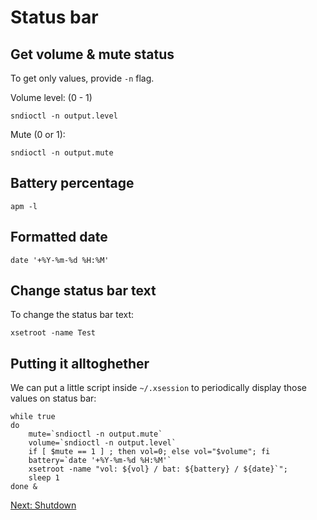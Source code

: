 # Status bar

## Get volume & mute status

To get only values, provide `-n` flag.

Volume level: (0 - 1)

```
sndioctl -n output.level
```

Mute (0 or 1):

```
sndioctl -n output.mute
```

## Battery percentage

```
apm -l
```

## Formatted date

```
date '+%Y-%m-%d %H:%M'
```

## Change status bar text

To change the status bar text:

```
xsetroot -name Test
```

## Putting it alltoghether

We can put a little script inside `~/.xsession` to periodically display those values on status bar:

```
while true
do
    mute=`sndioctl -n output.mute`
    volume=`sndioctl -n output.level`
    if [ $mute == 1 ] ; then vol=0; else vol="$volume"; fi
    battery=`date '+%Y-%m-%d %H:%M'`
    xsetroot -name "vol: ${vol} / bat: ${battery} / ${date}`";
    sleep 1
done &
```


[Next: Shutdown](/tasks/01-shutdown.md)